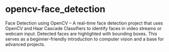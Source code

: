 # opencv-face_detection
Face Detection using OpenCV – A real-time face detection project that uses OpenCV and Haar Cascade Classifiers to identify faces in video streams or webcam input. Detected faces are highlighted with bounding boxes. This serves as a beginner-friendly introduction to computer vision and a base for advanced projects.

